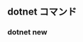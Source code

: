 ## dotnet コマンド

### dotnet new <template>
* console ``` コンソール アプリケーション ```


## 実行の仕方
(例)コンソールアプリケーションの場合
* dotnet new console
* dotnet run